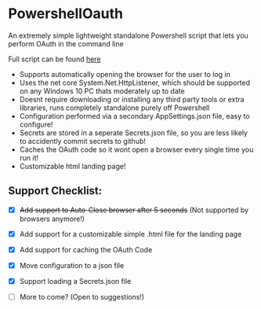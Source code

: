 # PowershellOauth
An extremely simple lightweight standalone Powershell script that lets you perform OAuth in the command line

Full script can be found [here](https://github.com/SteffenBlake/PowershellOauth/blob/master/OAUTH.ps1)

* Supports automatically opening the browser for the user to log in
* Uses the net core System.Net.HttpListener, which should be supported on any Windows 10 PC thats moderately up to date
* Doesnt require downloading or installing any third party tools or extra libraries, runs completely standalone purely off Powershell
* Configuration performed via a secondary AppSettings.json file, easy to configure!
* Secrets are stored in a seperate Secrets.json file, so you are less likely to accidently commit secrets to github!
* Caches the OAuth code so it wont open a browser every single time you run it!
* Customizable html landing page!

## Support Checklist:
- [x] ~~Add support to Auto-Close browser after 5 seconds~~  (Not supported by browsers anymore!)
- [x] Add support for a customizable simple .html file for the landing page
- [x] Add support for caching the OAuth Code
- [x] Move configuration to a json file
- [x] Support loading a Secrets.json file
- [ ] More to come? (Open to suggestions!)

